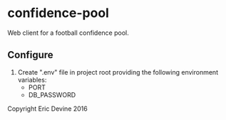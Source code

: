 # confidence-pool
Web client for a football confidence pool.

## Configure
1. Create ".env" file in project root providing the following environment variables:
    - PORT
    - DB_PASSWORD

Copyright Eric Devine 2016
